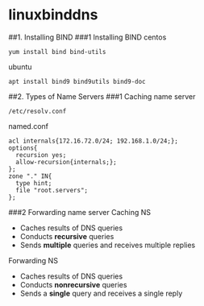 # linuxbinddns
##1. Installing BIND
###1 Installing BIND
centos
```
yum install bind bind-utils
```
ubuntu
```
apt install bind9 bind9utils bind9-doc
```


##2. Types of Name Servers
###1 Caching name server
```
/etc/resolv.conf
```
named.conf
```
acl internals{172.16.72.0/24; 192.168.1.0/24;};
options{
  recursion yes;
  allow-recursion{internals;};
};
zone "." IN{
  type hint;
  file "root.servers";
};
```


###2 Forwarding name server
Caching NS
- Caches results of DNS queries
- Conducts __recursive__ queries
- Sends __multiple__ queries and receives multiple replies

Forwarding NS
- Caches results of DNS queries
- Conducts __nonrecursive__ queries
- Sends a __single__ query and receives a single reply

